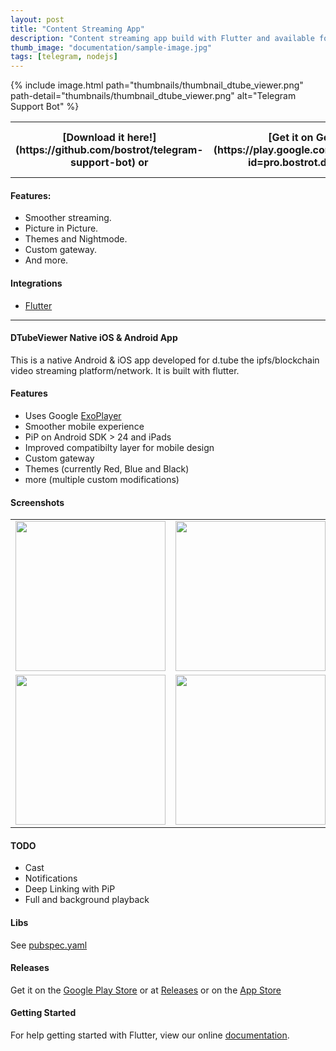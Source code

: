 ```yaml
---
layout: post
title: "Content Streaming App"
description: "Content streaming app build with Flutter and available for Android and iOS."
thumb_image: "documentation/sample-image.jpg"
tags: [telegram, nodejs]
---
```


{% include image.html path="thumbnails/thumbnail_dtube_viewer.png" path-detail="thumbnails/thumbnail_dtube_viewer.png" alt="Telegram Support Bot" %}

<table>
<tr>
<th>[Download it here!](https://github.com/bostrot/telegram-support-bot) or</th>
<th>[Get it on Google Play](https://play.google.com/store/apps/details?id=pro.bostrot.dtubeviewer) or</th>
<th>[Download on the App Store](https://itunes.apple.com/us/app/dtube-viewer/id1358140255?l=de&ls=1&mt=8)</th>
</tr>
</table>

#### Features:
  - Smoother streaming.
  - Picture in Picture.
  - Themes and Nightmode.
  - Custom gateway.
  - And more.

#### Integrations
  - [Flutter](https://flutter.io/)

<hr>

#### DTubeViewer Native iOS & Android App

This is a native Android & iOS app developed for d.tube the ipfs/blockchain video streaming platform/network. It is built with flutter.

#### Features
* Uses Google <a href="https://github.com/google/ExoPlayer">ExoPlayer</a>
* Smoother mobile experience
* PiP on Android SDK > 24 and iPads
* Improved compatibilty layer for mobile design
* Custom gateway
* Themes (currently Red, Blue and Black)
* more (multiple custom modifications)

#### Screenshots
<table>
<tr>
  <td><img width="240" src="https://i.imgur.com/W50ffE6.png"></img></td>
  <td><img width="240" src="https://i.imgur.com/ZY4JOCh.jpg"></img></td>
  <td><img width="240" src="https://i.imgur.com/VhLCH6U.jpg"></img></td>
</tr>
<tr>
  <td><img width="240" src="https://i.imgur.com/K1ECraW.jpg"></img></td>
  <td><img width="240" src="https://i.imgur.com/FGYPgm9.jpg"></img></td>
  <td><img width="240" src="https://i.imgur.com/fY82XmN.jpg"></img></td>
</tr>
</table>

#### TODO

* Cast
* Notifications
* Deep Linking with PiP
* Full and background playback

#### Libs

See <a href="https://github.com/bostrot/DTubeViewer/blob/master/pubspec.yaml">pubspec.yaml</a>

#### Releases

Get it on the <a target="_blank" href="https://play.google.com/store/apps/details?id=pro.bostrot.dtubeviewer">Google Play Store</a> or at <a target="_blank" href="https://github.com/bostrot/DTubeViewer/releases">Releases</a> or on the <a target="_blank" href="https://itunes.apple.com/us/app/dtube-viewer/id1358140255?l=de&ls=1&mt=8">App Store</a>

#### Getting Started

For help getting started with Flutter, view our online
[documentation](https://flutter.io/).
